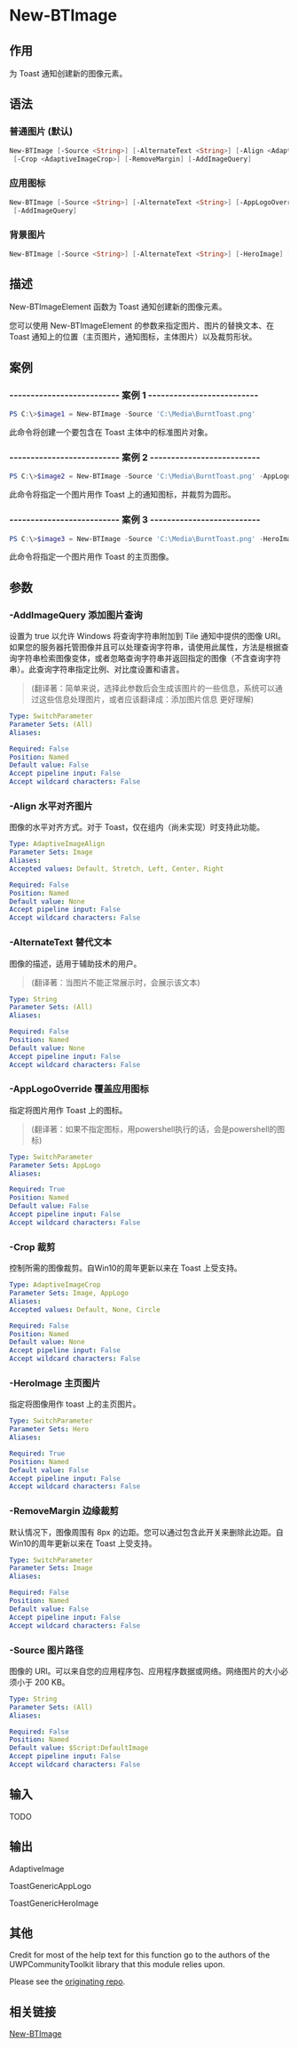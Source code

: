 # New-BTImage

## 作用

为 Toast 通知创建新的图像元素。

## 语法

### 普通图片 (默认)

```powershell
New-BTImage [-Source <String>] [-AlternateText <String>] [-Align <AdaptiveImageAlign>]
 [-Crop <AdaptiveImageCrop>] [-RemoveMargin] [-AddImageQuery]
```

### 应用图标

```powershell
New-BTImage [-Source <String>] [-AlternateText <String>] [-AppLogoOverride] [-Crop <AdaptiveImageCrop>]
 [-AddImageQuery]
```

### 背景图片

```powershell
New-BTImage [-Source <String>] [-AlternateText <String>] [-HeroImage] [-AddImageQuery]
```

## 描述

New-BTImageElement 函数为 Toast 通知创建新的图像元素。

您可以使用 New-BTImageElement 的参数来指定图片、图片的替换文本、在 Toast 通知上的位置（主页图片，通知图标，主体图片）以及裁剪形状。

## 案例
### -------------------------- 案例 1 --------------------------

```powershell
PS C:\>$image1 = New-BTImage -Source 'C:\Media\BurntToast.png'
```

此命令将创建一个要包含在 Toast 主体中的标准图片对象。

### -------------------------- 案例 2 --------------------------

```powershell
PS C:\>$image2 = New-BTImage -Source 'C:\Media\BurntToast.png' -AppLogoOverride -Crop Circle
```

此命令将指定一个图片用作 Toast 上的通知图标，并裁剪为圆形。

### -------------------------- 案例 3 --------------------------

```powershell
PS C:\>$image3 = New-BTImage -Source 'C:\Media\BurntToast.png' -HeroImage
```

此命令将指定一个图片用作 Toast 的主页图像。

## 参数

### -AddImageQuery 添加图片查询

设置为 true 以允许 Windows 将查询字符串附加到 Tile 通知中提供的图像 URI。如果您的服务器托管图像并且可以处理查询字符串，请使用此属性，方法是根据查询字符串检索图像变体，或者忽略查询字符串并返回指定的图像（不含查询字符串）。此查询字符串指定比例、对比度设置和语言。

>(翻译著：简单来说，选择此参数后会生成该图片的一些信息，系统可以通过这些信息处理图片，或者应该翻译成：添加图片信息 更好理解)

```yaml
Type: SwitchParameter
Parameter Sets: (All)
Aliases:

Required: False
Position: Named
Default value: False
Accept pipeline input: False
Accept wildcard characters: False
```

### -Align 水平对齐图片

图像的水平对齐方式。对于 Toast，仅在组内（尚未实现）时支持此功能。

```yaml
Type: AdaptiveImageAlign
Parameter Sets: Image
Aliases:
Accepted values: Default, Stretch, Left, Center, Right

Required: False
Position: Named
Default value: None
Accept pipeline input: False
Accept wildcard characters: False
```

### -AlternateText 替代文本

图像的描述，适用于辅助技术的用户。

>(翻译著：当图片不能正常展示时，会展示该文本)

```yaml
Type: String
Parameter Sets: (All)
Aliases:

Required: False
Position: Named
Default value: None
Accept pipeline input: False
Accept wildcard characters: False
```

### -AppLogoOverride 覆盖应用图标

指定将图片用作 Toast 上的图标。

>(翻译著：如果不指定图标，用powershell执行的话，会是powershell的图标)

```yaml
Type: SwitchParameter
Parameter Sets: AppLogo
Aliases:

Required: True
Position: Named
Default value: False
Accept pipeline input: False
Accept wildcard characters: False
```

### -Crop 裁剪

控制所需的图像裁剪。自Win10的周年更新以来在 Toast 上受支持。

```yaml
Type: AdaptiveImageCrop
Parameter Sets: Image, AppLogo
Aliases:
Accepted values: Default, None, Circle

Required: False
Position: Named
Default value: None
Accept pipeline input: False
Accept wildcard characters: False
```

### -HeroImage 主页图片

指定将图像用作 toast 上的主页图片。

```yaml
Type: SwitchParameter
Parameter Sets: Hero
Aliases:

Required: True
Position: Named
Default value: False
Accept pipeline input: False
Accept wildcard characters: False
```

### -RemoveMargin 边缘裁剪

默认情况下，图像周围有 8px 的边距。您可以通过包含此开关来删除此边距。自Win10的周年更新以来在 Toast 上受支持。

```yaml
Type: SwitchParameter
Parameter Sets: Image
Aliases:

Required: False
Position: Named
Default value: False
Accept pipeline input: False
Accept wildcard characters: False
```

### -Source 图片路径

图像的 URI。可以来自您的应用程序包、应用程序数据或网络。网络图片的大小必须小于 200 KB。

```yaml
Type: String
Parameter Sets: (All)
Aliases:

Required: False
Position: Named
Default value: $Script:DefaultImage
Accept pipeline input: False
Accept wildcard characters: False
```

## 输入

TODO

## 输出

AdaptiveImage

ToastGenericAppLogo

ToastGenericHeroImage

## 其他
Credit for most of the help text for this function go to the authors of the UWPCommunityToolkit library that this module relies upon.

Please see the [originating repo](https://github.com/Microsoft/UWPCommunityToolkit).

## 相关链接

[New-BTImage](https://github.com/Windos/BurntToast/blob/main/Help/New-BTImage.md)
